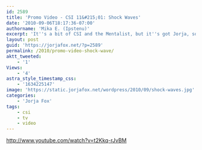 ```yaml
---
id: 2589
title: 'Promo Video - CSI 11&#215;01: Shock Waves'
date: '2010-09-06T18:17:36-07:00'
authorname: 'Mika E. (Ipstenu)'
excerpt: 'It''s a bit of CSI and the Mentalist, but it''s got Jorja, so it''s a win!'
layout: post
guid: 'https://jorjafox.net/?p=2589'
permalink: /2010/promo-video-shock-wave/
aktt_tweeted:
    - '1'
Views:
    - '4'
astra_style_timestamp_css:
    - '1634225147'
image: 'https://static.jorjafox.net/wordpress/2010/09/shock-waves.jpg'
categories:
    - 'Jorja Fox'
tags:
    - csi
    - tv
    - video
---
```


http://www.youtube.com/watch?v=t2Kkq-rJvBM
